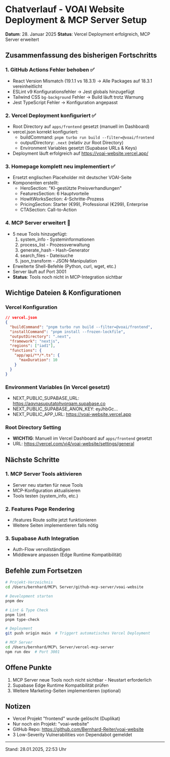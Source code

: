 # Chatverlauf - VOAI Website Deployment & MCP Server Setup
**Datum**: 28. Januar 2025
**Status**: Vercel Deployment erfolgreich, MCP Server erweitert

## Zusammenfassung des bisherigen Fortschritts

### 1. GitHub Actions Fehler behoben ✅
- React Version Mismatch (19.1.1 vs 18.3.1) → Alle Packages auf 18.3.1 vereinheitlicht
- ESLint v9 Konfigurationsfehler → Jest globals hinzugefügt
- Tailwind CSS `bg-background` Fehler → Build läuft trotz Warnung
- Jest TypeScript Fehler → Konfiguration angepasst

### 2. Vercel Deployment konfiguriert ✅
- Root Directory auf `apps/frontend` gesetzt (manuell im Dashboard)
- vercel.json korrekt konfiguriert:
  - buildCommand: `pnpm turbo run build --filter=@voai/frontend`
  - outputDirectory: `.next` (relativ zur Root Directory)
  - Environment Variables gesetzt (Supabase URLs & Keys)
- Deployment läuft erfolgreich auf https://voai-website.vercel.app/

### 3. Homepage komplett neu implementiert ✅
- Ersetzt englischen Placeholder mit deutscher VOAI-Seite
- Komponenten erstellt:
  - HeroSection: "KI-gestützte Preisverhandlungen"
  - FeaturesSection: 6 Hauptvorteile
  - HowItWorksSection: 4-Schritte-Prozess
  - PricingSection: Starter (€99), Professional (€299), Enterprise
  - CTASection: Call-to-Action

### 4. MCP Server erweitert 🔧
- 5 neue Tools hinzugefügt:
  1. system_info - Systeminformationen
  2. process_list - Prozessverwaltung
  3. generate_hash - Hash-Generator
  4. search_files - Dateisuche
  5. json_transform - JSON-Manipulation
- Erweiterte Shell-Befehle (Python, curl, wget, etc.)
- Server läuft auf Port 3001
- **Status**: Tools noch nicht in MCP-Integration sichtbar

## Wichtige Dateien & Konfigurationen

### Vercel Konfiguration
```json
// vercel.json
{
  "buildCommand": "pnpm turbo run build --filter=@voai/frontend",
  "installCommand": "pnpm install --frozen-lockfile",
  "outputDirectory": ".next",
  "framework": "nextjs",
  "regions": ["iad1"],
  "functions": {
    "app/api/**/*.ts": {
      "maxDuration": 10
    }
  }
}
```

### Environment Variables (in Vercel gesetzt)
- NEXT_PUBLIC_SUPABASE_URL: https://aqvnasuputatphvqrqam.supabase.co
- NEXT_PUBLIC_SUPABASE_ANON_KEY: eyJhbGc...
- NEXT_PUBLIC_APP_URL: https://voai-website.vercel.app

### Root Directory Setting
- **WICHTIG**: Manuell im Vercel Dashboard auf `apps/frontend` gesetzt
- URL: https://vercel.com/vi4/voai-website/settings/general

## Nächste Schritte

### 1. MCP Server Tools aktivieren
- Server neu starten für neue Tools
- MCP-Konfiguration aktualisieren
- Tools testen (system_info, etc.)

### 2. Features Page Rendering
- /features Route sollte jetzt funktionieren
- Weitere Seiten implementieren falls nötig

### 3. Supabase Auth Integration
- Auth-Flow vervollständigen
- Middleware anpassen (Edge Runtime Kompatibilität)

## Befehle zum Fortsetzen

```bash
# Projekt-Verzeichnis
cd /Users/bernhard/MCP\ Server/github-mcp-server/voai-website

# Development starten
pnpm dev

# Lint & Type Check
pnpm lint
pnpm type-check

# Deployment
git push origin main  # Triggert automatisches Vercel Deployment

# MCP Server
cd /Users/bernhard/MCP\ Server/vercel-mcp-server
npm run dev  # Port 3001
```

## Offene Punkte
1. MCP Server neue Tools noch nicht sichtbar - Neustart erforderlich
2. Supabase Edge Runtime Kompatibilität prüfen
3. Weitere Marketing-Seiten implementieren (optional)

## Notizen
- Vercel Projekt "frontend" wurde gelöscht (Duplikat)
- Nur noch ein Projekt: "voai-website"
- GitHub Repo: https://github.com/Bernhard-Reiter/voai-website
- 3 Low-Severity Vulnerabilities von Dependabot gemeldet

---
Stand: 28.01.2025, 22:53 Uhr